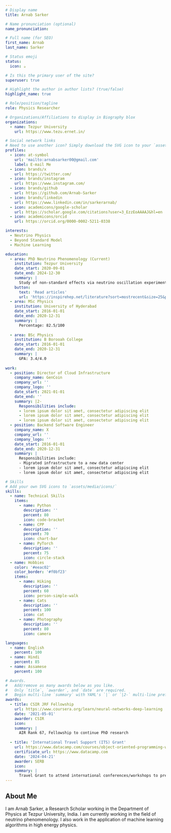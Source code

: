 ```yaml
---
# Display name
title: Arnab Sarker

# Name pronunciation (optional)
name_pronunciation: 

# Full name (for SEO)
first_name: Arnab
last_name: Sarker

# Status emoji
status:
  icon: ☕️

# Is this the primary user of the site?
superuser: true

# Highlight the author in author lists? (true/false)
highlight_name: true

# Role/position/tagline
role: Physics Researcher

# Organizations/Affiliations to display in Biography blox
organizations:
  - name: Tezpur University
    url: https://www.tezu.ernet.in/

# Social network links
# Need to use another icon? Simply download the SVG icon to your `assets/media/icons/` folder.
profiles:
  - icon: at-symbol
    url: 'mailto:arnabsarker00@gmail.com'
    label: E-mail Me
  - icon: brands/x
    url: https://twitter.com/
  - icon: brands/instagram
    url: https://www.instagram.com/
  - icon: brands/github
    url: https://github.com/Arnab-Sarker
  - icon: brands/linkedin
    url: https://www.linkedin.com/in/sarkerarnab/
  - icon: academicons/google-scholar
    url: https://scholar.google.com/citations?user=3_EzzEoAAAAJ&hl=en
  - icon: academicons/orcid
    url: https://orcid.org/0000-0002-5211-0338

interests:
  - Neutrino Physics
  - Beyond Standard Model
  - Machine Learning

education:
  - area: PhD Neutrino Phenomenology (Current)
    institution: Tezpur University 
    date_start: 2020-09-01
    date_end: 2024-12-30
    summary: |
      Study of non-standard effects via neutrino oscillation experiments and application of machine learning for particle reconstruction.
    button:
      text: 'Read articles'
      url: 'https://inspirehep.net/literature?sort=mostrecent&size=25&page=1&q=f%20a%20arnab%20sarker&author=1926086_Arnab%20Sarker&ui-citation-summary=true'
  - area: MSc Physics
    institution: University of Hyderabad
    date_start: 2016-01-01
    date_end: 2020-12-31
    summary: |
      Percentage: 82.5/100
    
  - area: BSc Physics
    institution: B Borooah College
    date_start: 2016-01-01
    date_end: 2020-12-31
    summary: |
      GPA: 3.4/4.0
    
work:
  - position: Director of Cloud Infrastructure
    company_name: GenCoin
    company_url: ''
    company_logo: ''
    date_start: 2021-01-01
    date_end: ''
    summary: |2-
      Responsibilities include:
      - lorem ipsum dolor sit amet, consectetur adipiscing elit
      - lorem ipsum dolor sit amet, consectetur adipiscing elit
      - lorem ipsum dolor sit amet, consectetur adipiscing elit
  - position: Backend Software Engineer
    company_name: X
    company_url: ''
    company_logo: ''
    date_start: 2016-01-01
    date_end: 2020-12-31
    summary: |
      Responsibilities include:
      - Migrated infrastructure to a new data center
      - lorem ipsum dolor sit amet, consectetur adipiscing elit
      - lorem ipsum dolor sit amet, consectetur adipiscing elit

# Skills
# Add your own SVG icons to `assets/media/icons/`
skills:
  - name: Technical Skills
    items:
      - name: Python
        description: ''
        percent: 80
        icon: code-bracket
      - name: CPP
        description: ''
        percent: 70
        icon: chart-bar
      - name: PyTorch
        description: ''
        percent: 75
        icon: circle-stack
  - name: Hobbies
    color: '#eeac02'
    color_border: '#f0bf23'
    items:
      - name: Hiking
        description: ''
        percent: 60
        icon: person-simple-walk
      - name: Cats
        description: ''
        percent: 100
        icon: cat
      - name: Photography
        description: ''
        percent: 80
        icon: camera

languages:
  - name: English
    percent: 100
  - name: Hindi
    percent: 85
  - name: Assamese
    percent: 100

# Awards.
#   Add/remove as many awards below as you like.
#   Only `title`, `awarder`, and `date` are required.
#   Begin multi-line `summary` with YAML's `|` or `|2-` multi-line prefix and indent 2 spaces below.
awards:
  - title: CSIR JRF Fellowship
    url: https://www.coursera.org/learn/neural-networks-deep-learning
    date: '2021-05-01'
    awarder: CSIR
    icon: 
    summary: |
      AIR Rank 67, Fellowship to continue PhD research
  
  - title: 'International Travel Support (ITS) Grant'
    url: https://www.datacamp.com/courses/object-oriented-programming-with-s3-and-r6-in-r
    certificate_url: https://www.datacamp.com
    date: '2024-04-21'
    awarder: SERB
    icon:
    summary: |
      Travel Grant to attend international conferences/workshops to present my PhD work.
---
```


## About Me

I am Arnab Sarker, a Research Scholar working in the Department of Physics at Tezpur University, India. I am currently working in the field of neutrino phenomenology. I also work in the application of machine learning algorithms in high energy physics.
